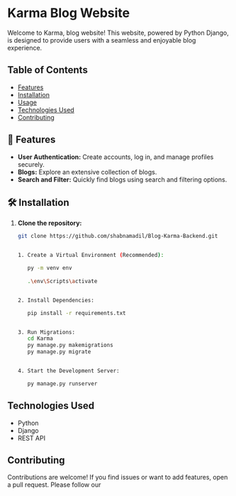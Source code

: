 
# Karma Blog Website

Welcome to Karma, blog website! This website, powered by Python Django, is designed to provide users with a seamless and enjoyable blog experience.


## Table of Contents

- [Features](#features)
- [Installation](#installation)
- [Usage](#usage)
- [Technologies Used](#technologies-used)
- [Contributing](#contributing)


## 🚀 Features

- **User Authentication:** Create accounts, log in, and manage profiles securely.
- **Blogs:** Explore an extensive collection of blogs.
- **Search and Filter:** Quickly find blogs using search and filtering options.


## 🛠️ Installation

1. **Clone the repository:**

   ```bash
   git clone https://github.com/shabnamadil/Blog-Karma-Backend.git

   
   1. Create a Virtual Environment (Recommended):

      py -m venv env
      
      .\env\Scripts\activate


   2. Install Dependencies:

      pip install -r requirements.txt


   3. Run Migrations:   
      cd Karma
      py manage.py makemigrations
      py manage.py migrate


   4. Start the Development Server:
   
      py manage.py runserver


## Technologies Used

- Python
- Django
- REST API

## Contributing

Contributions are welcome! If you find issues or want to add features, open a pull request. Please follow our 